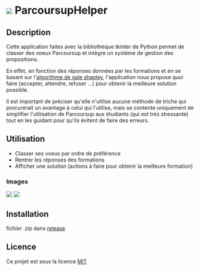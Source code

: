 # ![](http://i.imgur.com/smP8RoC.png) ParcoursupHelper 



## Description

Cette application faites avec la bibliothèque tkinter de Python permet de classer des voeux Parcoursup et intègre un système de gestion des propositions.

En effet, en fonction des réponses données par les formations et en se basant sur l'[algorithme de gale shapley](https://fr.wikipedia.org/wiki/Algorithme_de_Gale_et_Shapley), l'application nous propose quoi faire (accepter, attendre, refuser ...) pour obtenir la meilleure solution possible.

Il est important de préciser qu'elle n'utilise aucune méthode de triche qui procurerait un avantage à celui qui l'utilise, mais se contente uniquement de simplifier l'utilisation de Parcoursup aux étudiants (qui est très stressante) tout en les guidant pour qu'ils évitent de faire des erreurs. 

## Utilisation

- Classer ses voeux par ordre de préférence
- Rentrer les réponses des formations 
- Afficher une solution (actions à faire pour obtenir la meilleure formation)

### Images 

![](http://i.imgur.com/zOVHAnW.png)
![](http://i.imgur.com/JSkzLEH.png)

## Installation

fichier .zip dans [release](https://github.com/Ikseno/ParcoursupHelper/releases/tag/v1.0)

## Licence

Ce projet est sous la licence [MIT](https://github.com/Ikseno/ParcoursupHelper/LICENSE)
